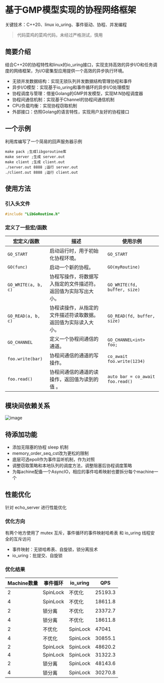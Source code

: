 # 基于GMP模型实现的协程网络框架
关键技术：C++20、linux io_uring、事件驱动、协程、并发编程
>代码菜鸡的菜鸡代码，未经过严格测试，慎用
## 简要介绍
结合C++20的协程特性和linux的io_uring接口，实现支持高效的异步I/O和任务调度的网络框架，为I/O密集型应用提供一个高效的异步执行环境。
* 无锁并发数据结构：实现无锁队列并发数据结构管理协程和事件
* 异步I/O模型：实现基于io_uring和事件循环的异步I/O处理模型
* 协程调度与管理：借鉴Golang的GMP并发模型，实现M:N协程调度器
* 协程间通信机制：实现基于Channel的协程间通信机制
* CPU负载均衡：实现协程窃取机制
* 外部接口：仿照Golang的语言特性，实现用户友好的协程接口
## 一个示例
利用库编写了一个简易的回声服务器示例
```shell
make pack ;生成libgoroutine库
make server ;生成 server.out
make client ;生成 client.out
./server.out 8888 ;运行 server.out
./client.out 8888 ;运行 client.out
```
## 使用方法
### 引入头文件
```C++
#include "LibGoRoutine.h"
```
### 定义了一些宏/函数
| 宏定义/函数         | 描述                                                           | 使用示例                         |
| ------------------- | -------------------------------------------------------------- | -------------------------------- |
| `GO_START`          | 启动运行时，用于初始化协程环境。                               | `GO_START`                       |
| `GO(func)`          | 启动一个新的协程。                                             | `GO(myRoutine)`                  |
| `GO_WRITE(a, b, c)` | 协程写操作，将数据写入指定的文件描述符。返回值为实际写出大小。 | `GO_WRITE(fd, buffer, size)`     |
| `GO_READ(a, b, c)`  | 协程读操作，从指定的文件描述符读取数据。返回值为实际读入大小。 | `GO_READ(fd, buffer, size)`      |
| `GO_CHANNEL`        | 定义一个协程间通信的通道。                                     | `GO_CHANNEL<int> foo;`           |
| `foo.write(bar)`    | 协程间通信的通道的写操作。                                     | `co_await foo.write(1234)`       |
| `foo.read()`        | 协程间通信的通道的读操作，返回值为读到的值 。                  | `auto bar = co_await foo.read()` |
## 模块间依赖关系
![image](https://github.com/xuqiuwen/gmp_co_net/assets/84625276/16e308f3-67ec-4d0d-9072-8bb00a62b3eb)
## 待添加功能
* 添加无阻塞的协程 sleep 机制
* memory_order_seq_cst改为更松的限制
* 底层可选epoll作为事件监听机制，作为对照
* 调整窃取策略和本地队列的调度方法，调整阻塞后协程调度策略
* 为每achine配备一个AsyncIO，相应的事件哈希映射也要拆分每个machine一个
## 性能优化
针对 echo_server 进行性能优化
### 优化方向
有两个地方使用了 mutex 互斥，事件循环的事件映射哈希表 和 io_uring 线程安全的互斥访问
* 事件映射：无锁哈希表、自旋锁，锁分离技术
* io_uring：批提交、自旋锁
### 优化结果
| Machine数量 | 事件循环 | io_uring | QPS     |
| ----------- | -------- | -------- | ------- |
| 2           | SpinLock | 不优化   | 25193.3 |
| 4           | SpinLock | 不优化   | 18611.8 |
| 2           | 锁分离   | 不优化   | 23372.7 |
| 4           | 锁分离   | 不优化   | 18611.8 |
| 2           | 不优化   | SpinLock | 47041   |
| 4           | 不优化   | SpinLock | 30855.1 |
| 2           | SpinLock | SpinLock | 48620.2 |
| 4           | SpinLock | SpinLock | 31322.3 |
| 2           | 锁分离   | SpinLock | 48143.6 |
| 4           | 锁分离   | SpinLock | 30270.8 |